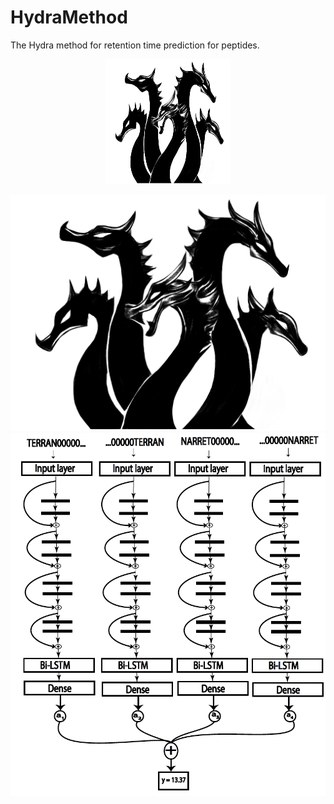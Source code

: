 # HydraMethod
The Hydra method for retention time prediction for peptides.

<div style="text-align:center"><img src="./figures/hydra.jpg" width="200" height="200"/></div>


![alt text](./figures/hydra.jpg)
![alt text](./figures/HydraNet.png)
